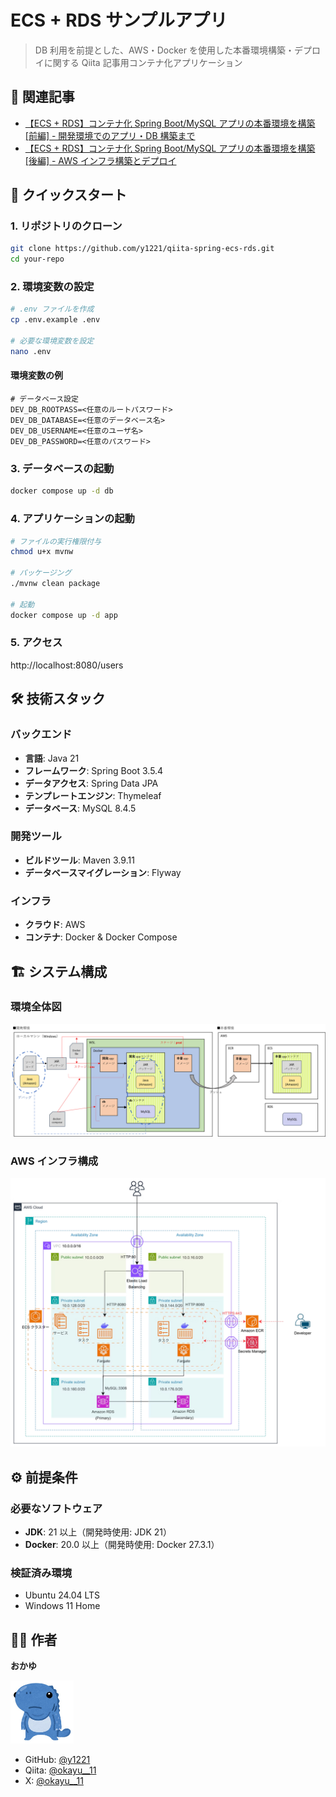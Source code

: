 # ECS + RDS サンプルアプリ

> DB 利用を前提とした、AWS・Docker を使用した本番環境構築・デプロイに関する Qiita 記事用コンテナ化アプリケーション

## 📝 関連記事

- [【ECS + RDS】コンテナ化 Spring Boot/MySQL アプリの本番環境を構築 [前編] - 開発環境でのアプリ・DB 構築まで](https://qiita.com/okayu__11/items/08cfeb9f74a3b0a4a08e)
- [【ECS + RDS】コンテナ化 Spring Boot/MySQL アプリの本番環境を構築 [後編] - AWS インフラ構築とデプロイ](https://qiita.com/okayu__11/items/0cc6eb5b8647615f72f1)

## 🚀 クイックスタート

### 1. リポジトリのクローン

```bash
git clone https://github.com/y1221/qiita-spring-ecs-rds.git
cd your-repo
```

### 2. 環境変数の設定

```bash
# .env ファイルを作成
cp .env.example .env

# 必要な環境変数を設定
nano .env
```

#### 環境変数の例

```env
# データベース設定
DEV_DB_ROOTPASS=<任意のルートパスワード>
DEV_DB_DATABASE=<任意のデータベース名>
DEV_DB_USERNAME=<任意のユーザ名>
DEV_DB_PASSWORD=<任意のパスワード>
```

### 3. データベースの起動

```bash
docker compose up -d db
```

### 4. アプリケーションの起動

```bash
# ファイルの実行権限付与
chmod u+x mvnw

# パッケージング
./mvnw clean package

# 起動
docker compose up -d app
```

### 5. アクセス

http://localhost:8080/users

## 🛠️ 技術スタック

### バックエンド

- **言語**: Java 21
- **フレームワーク**: Spring Boot 3.5.4
- **データアクセス**: Spring Data JPA
- **テンプレートエンジン**: Thymeleaf
- **データベース**: MySQL 8.4.5

### 開発ツール

- **ビルドツール**: Maven 3.9.11
- **データベースマイグレーション**: Flyway

### インフラ

- **クラウド**: AWS
- **コンテナ**: Docker & Docker Compose

## 🏗️ システム構成

### 環境全体図

![環境構成](./docs/images/ecs-rds-environment-overview.png)

### AWS インフラ構成

![AWS構成](./docs/images/ecs-rds-aws-architecture.png)

## ⚙️ 前提条件

### 必要なソフトウェア

- **JDK**: 21 以上（開発時使用: JDK 21）
- **Docker**: 20.0 以上（開発時使用: Docker 27.3.1）

### 検証済み環境

- Ubuntu 24.04 LTS
- Windows 11 Home

## 👨‍💻 作者

**おかゆ**

<img src="./docs/images/icon.jpeg" alt="プロフィール" width="20%">

- GitHub: [@y1221](https://github.com/y1221)
- Qiita: [@okayu\_\_11](https://qiita.com/okayu__11)
- X: [@okayu\_\_11](https://twitter.com/okayu__11)
